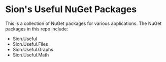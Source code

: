 # Sion's Useful NuGet Packages

This is a collection of NuGet packages for various applications.
The NuGet packages in this repo include:

- Sion.Useful
- Sion.Useful.Files
- Sion.Useful.Graphs
- Sion.Useful.Math
